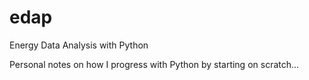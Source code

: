 # edap
Energy Data Analysis with Python

Personal notes on how I progress with Python by starting on scratch...
